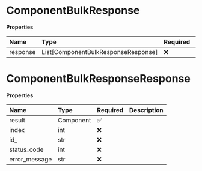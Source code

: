 # ComponentBulkResponse

**Properties**

| Name     | Type                                | Required | Description |
| :------- | :---------------------------------- | :------- | :---------- |
| response | List[ComponentBulkResponseResponse] | ❌       |             |

# ComponentBulkResponseResponse

**Properties**

| Name          | Type      | Required | Description |
| :------------ | :-------- | :------- | :---------- |
| result        | Component | ✅       |             |
| index         | int       | ❌       |             |
| id\_          | str       | ❌       |             |
| status_code   | int       | ❌       |             |
| error_message | str       | ❌       |             |

